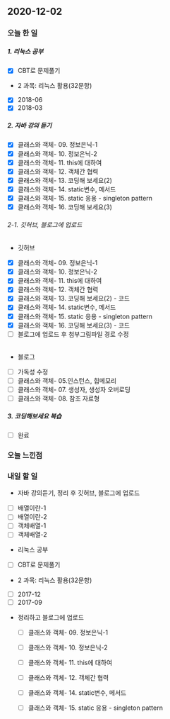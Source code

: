 2020-12-02
--

### 오늘 한 일
##### 1. 리눅스 공부

- [x] CBT로 문제풀기
 - 2 과목: 리눅스 활용(32문항)<br>
  - [x] 2018-06
  - [x] 2018-03

##### 2. 자바 강의 듣기

- [x] 클래스와 객체- 09. 정보은닉-1
- [x] 클래스와 객체- 10. 정보은닉-2
- [x] 클래스와 객체- 11. this에 대하여
- [x] 클래스와 객체- 12. 객체간 협력
- [x] 클래스와 객체- 13. 코딩해 보세요(2)
- [x] 클래스와 객체- 14. static변수, 메서드
- [x] 클래스와 객체- 15. static 응용 - singleton pattern
- [x] 클래스와 객체- 16. 코딩해 보세요(3)

###### 2-1. 깃허브, 블로그에 업로드
- 깃허브
- [x] 클래스와 객체- 09. 정보은닉-1
- [x] 클래스와 객체- 10. 정보은닉-2
- [x] 클래스와 객체- 11. this에 대하여
- [x] 클래스와 객체- 12. 객체간 협력
- [x] 클래스와 객체- 13. 코딩해 보세요(2) - 코드
- [x] 클래스와 객체- 14. static변수, 메서드
- [x] 클래스와 객체- 15. static 응용 - singleton pattern
- [x] 클래스와 객체- 16. 코딩해 보세요(3) -  코드
- [ ] 블로그에 업로드 후 첨부그림파일 경로 수정<br><br>
- 블로그
- [ ] 가독성 수정
- [ ] 클래스와 객체- 05.인스턴스, 힙메모리
- [ ] 클래스와 객체- 07. 생성자, 생성자 오버로딩
- [ ] 클래스와 객체- 08. 참조 자료형

##### 3. 코딩해보세요 복습

- [ ] 완료

### 오늘 느낀점

### 내일 할 일
* 자바 강의듣기, 정리 후 깃허브, 블로그에 업로드

- [ ] 배열이란-1
- [ ] 배열이란-2
- [ ] 객체배열-1
- [ ] 객체배열-2

* 리눅스 공부
- [ ] CBT로 문제풀기
 - 2 과목: 리눅스 활용(32문항)<br>
  - [ ] 2017-12
  - [ ] 2017-09

* 정리하고 블로그에 업로드
  - [ ] 클래스와 객체- 09. 정보은닉-1
  - [ ] 클래스와 객체- 10. 정보은닉-2
  - [ ] 클래스와 객체- 11. this에 대하여
  - [ ] 클래스와 객체- 12. 객체간 협력
  - [ ] 클래스와 객체- 14. static변수, 메서드
  - [ ] 클래스와 객체- 15. static 응용 - singleton pattern




